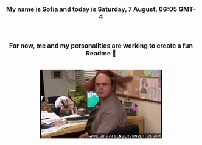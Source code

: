 


<div align="center">
<h3 >My name is Sofia and today is Saturday, 7 August, 06:05 GMT-4</h3><br>
<h3 >For now, me and my personalities are working to create a fun Readme 👋
</h3><br>
<img src='img/dwight.gif' alt='working...'/>
</div>
